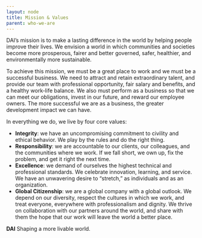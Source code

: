 ```yaml
---
layout: node
title: Mission & Values
parent: who-we-are
---
```

DAI’s mission is to make a lasting difference in the world by helping people improve their lives. We envision a world in which communities and societies become more prosperous, fairer and better governed, safer, healthier, and environmentally more sustainable.

To achieve this mission, we must be a great place to work and we must be a successful business. We need to attract and retain extraordinary talent, and provide our team with professional opportunity, fair salary and benefits, and a healthy work-life balance. We also must perform as a business so that we can meet our obligations, invest in our future, and reward our employee owners. The more successful we are as a business, the greater development impact we can have.

In everything we do, we live by four core values:

* **Integrity**: we have an uncompromising commitment to civility and ethical behavior. We play by the rules and do the right thing.
* **Responsibility**: we are accountable to our clients, our colleagues, and the communities where we work. If we fall short, we own up, fix the problem, and get it right the next time.
* **Excellence**: we demand of ourselves the highest technical and professional standards. We celebrate innovation, learning, and service. We have an unwavering desire to “stretch,” as individuals and as an organization.
* **Global Citizenship**: we are a global company with a global outlook. We depend on our diversity, respect the cultures in which we work, and treat everyone, everywhere with professionalism and dignity. We thrive on collaboration with our partners around the world, and share with them the hope that our work will leave the world a better place.

**DAI**  Shaping a more livable world.